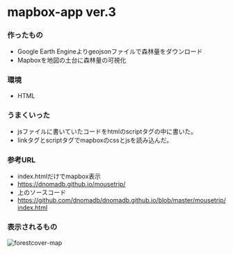 # mapbox-app ver.3

### 作ったもの
- Google Earth Engineよりgeojsonファイルで森林量をダウンロード
- Mapboxを地図の土台に森林量の可視化

### 環境
- HTML

### うまくいった
- jsファイルに書いていたコードをhtmlのscriptタグの中に書いた。
- linkタグとscriptタグでmapboxのcssとjsを読み込んだ。

### 参考URL
- index.htmlだけでmapbox表示
- https://dnomadb.github.io/mousetrip/
- 上のソースコード
- https://github.com/dnomadb/dnomadb.github.io/blob/master/mousetrip/index.html

### 表示されるもの
![forestcover-map](https://github.com/elain-b/hansen-map/blob/main/hansen-maping.png?raw=true)
